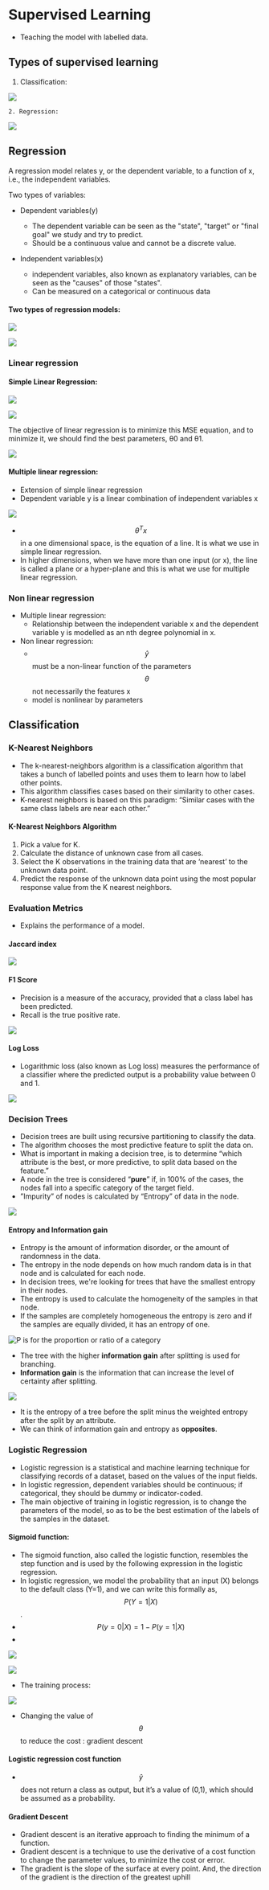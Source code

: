 # Supervised Learning

* Teaching the model with labelled data.

## Types of supervised learning

1. Classification:

![](../.gitbook/assets/image%20%2818%29.png)

    2. Regression:

![](../.gitbook/assets/image%20%2810%29.png)

## Regression

A regression model relates y, or the dependent variable, to a function of x, i.e., the independent variables.

Two types of variables:

* Dependent variables\(y\)
  * The dependent variable can be seen as the "state", "target" or "final goal" we study and try to predict.
  * Should be a continuous value and cannot be a discrete value.
* Independent variables\(x\)

  * independent variables, also known as explanatory variables, can be seen as the "causes" of those "states".
  * Can be measured on a categorical or continuous data

#### Two types of regression models:

![](../.gitbook/assets/image%20%2817%29.png)

![](../.gitbook/assets/image%20%2813%29.png)

### Linear regression

#### Simple Linear Regression:

![](../.gitbook/assets/image%20%2816%29.png)



![](../.gitbook/assets/image%20%2819%29.png)

The objective of linear regression is to minimize this MSE equation, and to minimize it, we should find the best parameters, θ0 and θ1.

![](../.gitbook/assets/image%20%2811%29.png)

#### Multiple linear regression:

* Extension of simple linear regression
* Dependent variable y is a linear combination of independent variables x

![](../.gitbook/assets/image%20%2820%29.png)

* $$\theta^Tx$$in a one dimensional space, is the equation of a line. It is what we use in simple linear regression. 
* In higher dimensions, when we have more than one input \(or x\), the line is called a plane or a hyper-plane and this is what we use for multiple linear regression.

### Non linear regression

* Multiple linear regression:
  * Relationship between the independent variable x and the dependent variable y is modelled as an nth degree polynomial in x.
* Non linear regression:
  *  $$\hat{y}$$ must be a non-linear function of the parameters $$\theta $$ not necessarily the features x
  * model is nonlinear by parameters

## Classification

### K-Nearest Neighbors

* The k-nearest-neighbors algorithm is a classification algorithm that takes a bunch of labelled points and uses them to learn how to label other points.
* This algorithm classifies cases based on their similarity to other cases.
* K-nearest neighbors is based on this paradigm: “Similar cases with the same class labels are near each other.”

#### K-Nearest Neighbors Algorithm

1.  Pick a value for K.
2. Calculate the distance of unknown case from all cases.
3. Select the K observations in the training data that are ‘nearest’ to the unknown data point.
4. Predict the response of the unknown data point using the most popular response value from the K nearest neighbors.

### Evaluation Metrics

* Explains the performance of a model.

#### Jaccard index

![](../.gitbook/assets/image%20%2822%29.png)

#### F1 Score

* Precision is a measure of the accuracy, provided that a class label has been predicted.
* Recall is the true positive rate.

![](../.gitbook/assets/image%20%2825%29.png)

#### Log Loss

* Logarithmic loss \(also known as Log loss\) measures the performance of a classifier where the predicted output is a probability value between 0 and 1.

![](../.gitbook/assets/image%20%2821%29.png)

### Decision Trees

* Decision trees are built using recursive partitioning to classify the data.
* The algorithm chooses the most predictive feature to split the data on.
* What is important in making a decision tree, is to determine “which attribute is the best, or more predictive, to split data based on the feature.”
* A node in the tree is considered “**pure**” if, in 100% of the cases, the nodes fall into a specific category of the target field.
* ”Impurity” of nodes is calculated by “Entropy” of data in the node.

![](../.gitbook/assets/image%20%2824%29.png)

#### Entropy and Information gain

* Entropy is the amount of information disorder, or the amount of randomness in the data.
* The entropy in the node depends on how much random data is in that node and is calculated for each node.
* In decision trees, we're looking for trees that have the smallest entropy in their nodes.
* The entropy is used to calculate the homogeneity of the samples in that node.
* If the samples are completely homogeneous the entropy is zero and if the samples are equally divided, it has an entropy of one.

![P is for the proportion or ratio of a category](../.gitbook/assets/image%20%2823%29.png)

* The tree with the higher **information gain** after splitting is used for branching.
* **Information gain** is the information that can increase the level of certainty after splitting.

![](../.gitbook/assets/image%20%2826%29.png)

* It is the entropy of a tree before the split minus the weighted entropy after the split by an attribute.
* We can think of information gain and entropy as **opposites**.

### Logistic Regression

* Logistic regression is a statistical and machine learning technique for classifying records of a dataset, based on the values of the input fields.
* In logistic regression, dependent variables should be continuous; if categorical, they should be dummy or indicator-coded.
* The main objective of training in logistic regression, is to change the parameters of the model, so as to be the best estimation of the labels of the samples in the dataset.

#### Sigmoid function:

* The sigmoid function, also called the logistic function, resembles the step function and is used by the following expression in the logistic regression.
* In logistic regression, we model the probability that an input \(X\) belongs to the default class \(Y=1\), and we can write this formally as, $$ P(Y=1|X)$$ .
*  $$P(y=0|X) = 1 - P(y=1|X)$$ 
* 
![](../.gitbook/assets/image%20%2831%29.png)

![](../.gitbook/assets/image%20%2832%29.png)

* The training process:

![](../.gitbook/assets/image%20%2829%29.png)

* Changing the value of $$\theta$$ to reduce the cost : gradient descent

#### Logistic regression cost function

* $$\hat{y}$$ does not return a class as output, but it’s a value of \(0,1\), which should be assumed as a probability. 

#### Gradient Descent

* Gradient descent is an iterative approach to finding the minimum of a function.
* Gradient descent is a technique to use the derivative of a cost function to change the parameter values, to minimize the cost or error.
* The gradient is the slope of the surface at every point. And, the direction of the gradient is the direction of the greatest uphill





